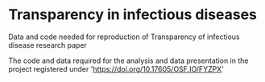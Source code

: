 # Transparency in infectious diseases
Data and code needed for reproduction of Transparency of infectious disease research paper

The code and data required for the analysis and data presentation in the project registered under 'https://doi.org/10.17605/OSF.IO/FYZPX' 
